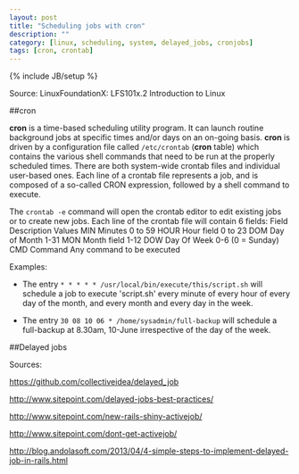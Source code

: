```yaml
---
layout: post
title: "Scheduling jobs with cron"
description: ""
category: [linux, scheduling, system, delayed_jobs, cronjobs]
tags: [cron, crontab]
---
```

{% include JB/setup %}

Source: LinuxFoundationX: LFS101x.2 Introduction to Linux

##cron 

**cron** is a time-based scheduling utility program. It can launch routine background jobs at specific times and/or days on an on-going basis. **cron** is driven by a configuration file called ```/etc/crontab``` (**cron** table) which contains the various shell commands that need to be run at the properly scheduled times. There are both system-wide crontab files and individual user-based ones. Each line of a crontab file represents a job, and is composed of a so-called CRON expression, followed by a shell command to execute.

The ```crontab -e``` command will open the crontab editor to edit existing jobs or to create new jobs. Each line of the crontab file will contain 6 fields:
Field   Description   Values
MIN   Minutes   0 to 59
HOUR  Hour field  0 to 23
DOM   Day of Month  1-31
MON   Month field   1-12
DOW   Day Of Week   0-6 (0 = Sunday)
CMD   Command   Any command to be executed

Examples:

- The entry ```* * * * * /usr/local/bin/execute/this/script.sh``` will schedule a job to execute 'script.sh' every minute of every hour of every day of the month, and every month and every day in the week.

- The entry ```30 08 10 06 * /home/sysadmin/full-backup``` will schedule a full-backup at 8.30am, 10-June irrespective of the day of the week.


##Delayed jobs

Sources: 

<https://github.com/collectiveidea/delayed_job>

<http://www.sitepoint.com/delayed-jobs-best-practices/>

<http://www.sitepoint.com/new-rails-shiny-activejob/>

<http://www.sitepoint.com/dont-get-activejob/>

<http://blog.andolasoft.com/2013/04/4-simple-steps-to-implement-delayed-job-in-rails.html>


